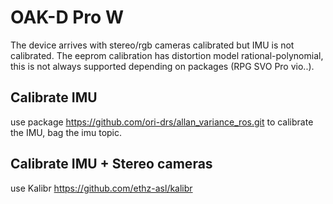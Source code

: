 # OAK-D Pro W

The device arrives with stereo/rgb cameras calibrated but IMU is not calibrated.
The eeprom calibration has distortion model rational-polynomial, this is not always supported depending on packages (RPG SVO Pro vio..).

## Calibrate IMU
use package https://github.com/ori-drs/allan_variance_ros.git to calibrate the IMU, bag the imu topic.

## Calibrate IMU + Stereo cameras
use Kalibr https://github.com/ethz-asl/kalibr
